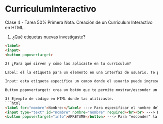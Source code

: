 # CurriculumInteractivo
Clase 4 - Tarea 50% Primera Nota. Creación de un Currículum Interactivo en HTML.

1) ¿Qué etiquetas nuevas investigaste?
```html
<label>
<input>
<button popovertarget>

2) ¿Para qué sirven y cómo las aplicaste en tu currículum?
    
Label: el la etiqueta para un elemento en una interfaz de usuario. Te permite indicarle al usuario que tipo de dato le estas pidiendo al completar el formulario.

Input: esta etiqueta especifica un campo donde el usuario puede ingresar datos, asociandole un ID que se puede consultar más tarde haciéndo más fácil el manejo de los datos ingresados.

Button popovertarget: crea un botón que te permite mostrar/esconder un elemento en específico.

3) Ejemplo de código en HTML donde las utilizaste.
```html
<label for="nombre">Nombre:</label> ---> Para especificar el nombre del campo vacío en el cual el usuario debe ingresar información.
<input type="text" id="nombre" nombre="nombre" required><br><br> ---> Determinar que lo ingresado debe ser texto y que no puede ir vacío.
<button popovertarget="info">APRETAME</button> ---> Para "esconder" la información y solo mostrarla cuando el boton 'APRETAME' fuera apretado(en este caso era un gif)
